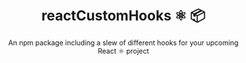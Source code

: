 <div align="center">
    <h1>reactCustomHooks ⚛️ 📦</h1>
    <p>An npm package including a slew of different hooks for your upcoming React ⚛️ project</p>
</div>
